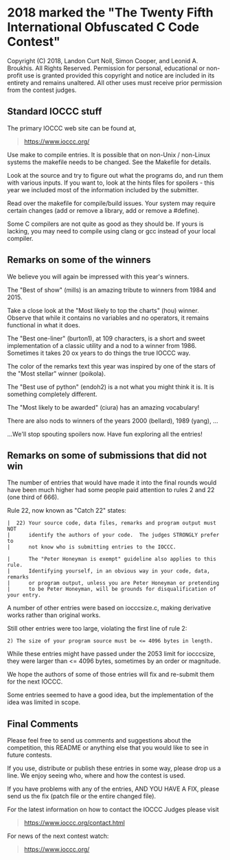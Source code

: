 # 2018 marked the "The Twenty Fifth International Obfuscated C Code Contest"

Copyright (C) 2018, Landon Curt Noll, Simon Cooper, and Leonid A.
Broukhis. All Rights Reserved. Permission for personal, educational
or non-profit use is granted provided this copyright and notice are
included in its entirety and remains unaltered.  All other uses
must receive prior permission from the contest judges.


## Standard IOCCC stuff

The primary IOCCC web site can be found at,

>	<https://www.ioccc.org/>

Use make to compile entries.  It is possible that on non-Unix / non-Linux
systems the makefile needs to be changed.  See the Makefile for details.

Look at the source and try to figure out what the programs do, and run
them with various inputs.  If you want to, look at the hints files for
spoilers - this year we included most of the information included
by the submitter.

Read over the makefile for compile/build issues.  Your system may require
certain changes (add or remove a library, add or remove a #define).

Some C compilers are not quite as good as they should be.  If yours is
lacking, you may need to compile using clang or gcc instead of your local
compiler.


## Remarks on some of the winners

We believe you will again be impressed with this year's winners.

The "Best of show" (mills) is an amazing tribute to winners
from 1984 and 2015.

Take a close look at the "Most likely to top the charts" (hou) winner.
Observe that while it contains no variables and no operators, it
remains functional in what it does.

The "Best one-liner" (burton1), at 109 characters, is a short and sweet
implementation of a classic utility and a nod to a winner from 1986.
Sometimes it takes 20 ox years to do things the true IOCCC way.

The color of the remarks text this year was inspired by one of the stars
of the "Most stellar" winner (poikola).

The "Best use of python" (endoh2) is a not what you might think it is.
It is something completely different.

The "Most likely to be awarded" (ciura) has an amazing vocabulary!

There are also nods to winners of the years 2000 (bellard), 1989 (yang), ...

...We'll stop spouting spoilers now. Have fun exploring all the entries!


## Remarks on some of submissions that did not win

The number of entries that would have made it into the final rounds
would have been much higher had some people paid attention to rules 2
and 22 (one third of 666).

Rule 22, now known as "Catch 22" states:

    |  22) Your source code, data files, remarks and program output must NOT
    |      identify the authors of your code.  The judges STRONGLY prefer to
    |      not know who is submitting entries to the IOCCC.

    |      The "Peter Honeyman is exempt" guideline also applies to this rule.
    |      Identifying yourself, in an obvious way in your code, data, remarks
    |      or program output, unless you are Peter Honeyman or pretending
    |      to be Peter Honeyman, will be grounds for disqualification of your entry.

A number of other entries were based on iocccsize.c, making derivative works
rather than original works.

Still other entries were too large, violating the first line of rule 2:

    2) The size of your program source must be <= 4096 bytes in length.

While these entries might have passed under the 2053 limit for iocccsize,
they were larger than <= 4096 bytes, sometimes by an order or magnitude.

We hope the authors of some of those entries will fix and re-submit
them for the next IOCCC.

Some entries seemed to have a good idea, but the implementation of
the idea was limited in scope.


## Final Comments

Please feel free to send us comments and suggestions about the
competition, this README or anything else that you would like to see in
future contests.

If you use, distribute or publish these entries in some way, please drop
us a line.  We enjoy seeing who, where and how the contest is used.

If you have problems with any of the entries, AND YOU HAVE A FIX, please
send us the fix (patch file or the entire changed file).

For the latest information on how to contact the IOCCC Judges please visit

>	<https://www.ioccc.org/contact.html>

For news of the next contest watch:

>	<https://www.ioccc.org/>

